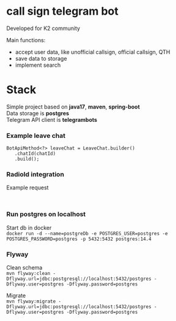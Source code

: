# call sign telegram bot

Developed for K2 community

Main functions:
 - accept user data, like unofficial callsign, official callsign, QTH   
 - save data to storage
 - implement search 

# Stack

Simple project based on **java17**, **maven**, **spring-boot**  
Data storage is **postgres**  
Telegram API client is **telegrambots** 

### Example leave chat

```
BotApiMethod<?> leaveChat = LeaveChat.builder()
   .chatId(chatId)
   .build();
```

### RadioId integration
 Example request

`` ``

### Run postgres on localhost

Start db in docker  
`docker run -d --name=postgreDb -e POSTGRES_USER=postgres -e POSTGRES_PASSWORD=postgres -p 5432:5432 postgres:14.4`  
     
### Flyway

Clean schema  
`mvn flyway:clean -Dflyway.url=jdbc:postgresql://localhost:5432/postgres -Dflyway.user=postgres -Dflyway.password=postgres`  

Migrate  
`mvn flyway:migrate -Dflyway.url=jdbc:postgresql://localhost:5432/postgres -Dflyway.user=postgres -Dflyway.password=postgres`  

